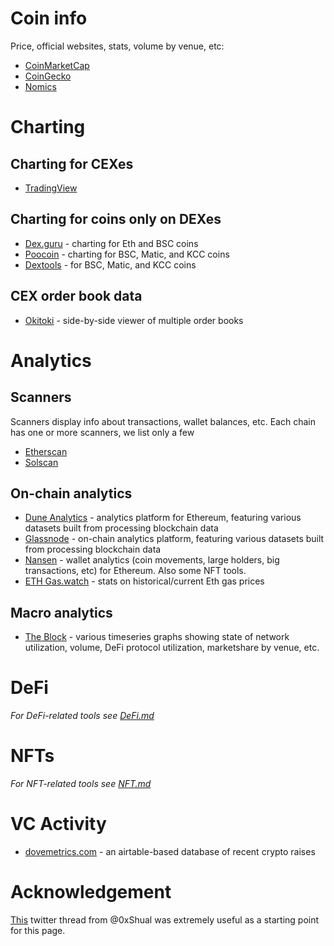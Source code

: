 # Coin info
Price, official websites, stats, volume by venue, etc:
* [CoinMarketCap](http://coinmarketcap.com)
* [CoinGecko](http://coingecko.com)
* [Nomics](http://nomics.com)

# Charting
## Charting for CEXes
* [TradingView](http://tradingview.com)

## Charting for coins only on DEXes
* [Dex.guru](http://dex.guru) - charting for Eth and BSC coins
* [Poocoin](http://poocoin.app) - charting for BSC, Matic, and KCC coins
* [Dextools](http://dextools.io) - for BSC, Matic, and KCC coins

## CEX order book data
* [Okitoki](https://okotoki.com/) - side-by-side viewer of multiple order books


# Analytics
## Scanners
Scanners display info about transactions, wallet balances, etc.
Each chain has one or more scanners, we list only a few
* [Etherscan](http://etherscan.io)
* [Solscan](http://solscan.io)

## On-chain analytics
* [Dune Analytics](https://dune.xyz/) - analytics platform for Ethereum, featuring various datasets built from processing blockchain data
* [Glassnode](https://glassnode.com/) -
  on-chain analytics platform, featuring various datasets built from processing blockchain data
* [Nansen](https://nansen.ai/) - wallet analytics (coin movements, large holders, big transactions, etc) for Ethereum.  Also some NFT tools.
* [ETH Gas.watch](https://ethgas.watch/) - stats on historical/current Eth gas prices

## Macro analytics
* [The Block](https://www.theblockcrypto.com/data/) -
  various timeseries graphs showing state of network utilization, volume, DeFi protocol utilization, marketshare by venue, etc.

# DeFi
_For DeFi-related tools see [DeFi.md](DeFi.md)_

# NFTs
_For NFT-related tools see [NFT.md](NFT.md)_

# VC Activity
* [dovemetrics.com](https://www.dovemetrics.com/) - an airtable-based database of recent crypto raises

# Acknowledgement
[This](https://twitter.com/0xShual/status/1463575819717070863) twitter thread from @0xShual was extremely useful as a starting point for this page.
